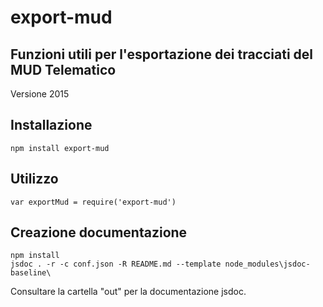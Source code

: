 # export-mud

## Funzioni utili per l'esportazione dei tracciati del MUD Telematico

Versione 2015

## Installazione

    npm install export-mud

## Utilizzo

    var exportMud = require('export-mud')

## Creazione documentazione

    npm install
    jsdoc . -r -c conf.json -R README.md --template node_modules\jsdoc-baseline\

Consultare la cartella "out" per la documentazione jsdoc.

